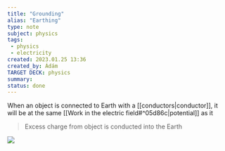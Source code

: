 ```yaml
---
title: "Grounding"
alias: "Earthing"
type: note
subject: physics
tags:
 - physics
 - electricity
created: 2023.01.25 13:36
created_by: Ádám
TARGET DECK: physics
summary: 
status: done 
---
```

When an object is connected to Earth with a [[conductors|conductor]], it will be at the same [[Work in the electric field#^05d86c|potential]] as it
>Excess charge from object is conducted into the Earth

![](https://www.eeweb.com/wp-content/uploads/articles-quizzes-quiz-ground-answer-1305526105.png)